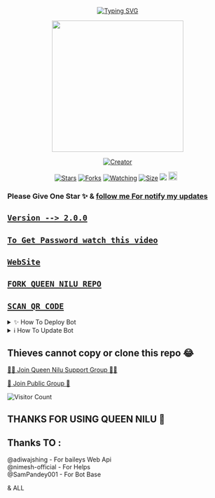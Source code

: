 <p align="center"> 
  <p align="center">
  <a href="https://git.io/typing-svg"><img src="https://readme-typing-svg.demolab.com?font=Bungee+Shade&size=25&pause=1000&background=FF000000&width=435&lines=Queen+Nilu+Md+;Created+By+Janiya" alt="Typing SVG" /></a>
</p>
 
<p align="center"> 
<img src="https://i.ibb.co/12N6NwJ/Whats-App-Image-2023-05-16-at-20-44-55.jpg" width="300" height="300"/>
</p>

<p align="center">
<a href="#"><img title="Creator" src="https://img.shields.io/badge/Creator-Janiya-blue.svg?style=for-the-badge&logo=github"></a>
</p>
<p align="center">
<a href="https://github.com/Janithsadanuwan/Queen-Nilu-Md/stargazers/"><img title="Stars" src="https://img.shields.io/github/stars/Janithsadanuwan/Queen-Nilu-Md?color=white&style=flat-square"></a>
<a href="https://github.com/Janithsadanuwan/Queen-Nilu-Md/network/members"><img title="Forks" src="https://img.shields.io/github/forks/Janithsadanuwan/Queen-Nilu-Md?color=yellow&style=flat-square"></a>
<a href="https://github.com/Janithsadanuwan/Queen-Nilu-Md/watchers"><img title="Watching" src="https://img.shields.io/github/watchers/Janithsadanuwan/Queen-Nilu-Md?label=Watchers&color=red&style=flat-square"></a>
<a href="https://github.com/Janithsadanuwan/Queen-Nilu-Md/"><img title="Size" src="https://img.shields.io/github/repo-size/AlipBot/Api-Alpis?style=flat-square&color=darkred"></a>
<a href="https://hits.seeyoufarm.com"><img src="https://hits.seeyoufarm.com/api/count/incr/badge.svg?url=https://github.com/Janithsadanuwan/Queen-Nilu-Md/%2Fhit-counter&count_bg=%2379C83D&title_bg=%23555555&icon=probot.svg&icon_color=%2304FF00&title=hits&edge_flat=false"/></a>
<a href="https://github.com/Janithsadanuwan/Queen-Nilu-Md/graphs/commit-activity"><img height="20" src="https://img.shields.io/badge/Maintained-No-red.svg"></a>&nbsp;&nbsp;
</p> 

### Please Give One Star ✨ & [follow  me For notify my updates](https://github.com/Janithsadanuwan)

## [`Version --> 2.0.0`](https://www.janithsadanuwan.tech/QueenNilu)

## [`To Get Password watch this video`]()

## [`WebSite`](https://www.janithsadanuwan.tech/QueenNilu)


## [`FORK QUEEN NILU REPO`](https://github.com/Janithsadanuwan/Queen-Nilu-Md/fork)

## [`SCAN QR CODE`](https://replit.com/@Janithsadanuwan/Queen-Nilu-MD)

<details>
<summary>✨ How To Deploy Bot </summary>
<p>

 

  if there any error please infrom it support group ✨
# 

[`Deploy on Railway`](https://railway.app?referralCode=FnnJ_C)

[`Deploy on Koyeb`](https://app.koyeb.com/)

[`Deploy on Mogenius`](https://studio.mogenius.com/)

[`Deploy on Heroku`](https://heroku.com/deploy?template=)

[`Deploy on uffizzi`](https://www.uffizzi.com/)

[`Deploy on Replit`](https://replit.com/github/Janithsadanuwan/Queen-Nilu-Md)


## 𝗛𝗘𝗥𝗢𝗞𝗨 𝗧𝗘𝗠𝗣𝗟𝗔𝗧𝗘 𝗟𝗜𝗡𝗞
       
          https://heroku.com/deploy?template=https://github.com/Janithsadanuwan/QUEEN-NILU-MD


## [`WATCH YOUTUBE VIDEO`](https://youtu.be/4jnKUto3i3c)

+ DEPLOY STEPS
# 
1. Fork This Repository 
2. Update [config.js](https://github.com/Janithsadanuwan/QUEEN-NILU-MD/blob/main/config.js)
3. Update SESSION_ID 
4. Make acount on railway , heroku , mogenius or koyeb 
5. Connect Your Repository to your web host site
6. [ Watch Video](https://youtu.be/4jnKUto3i3c)
# 

 ## RAILWAY & KOYEB USERS :

01. Visit to your GitHub and open your Queen Nilu fork repo.
02. Under the green colour button as "Code" you will see "Sync fork" button. Click it.
03. Then, you will see green colour button as "Update branch". Click it.
04. Now, automatically bot will update.

  LOCAL OR VPS USERS :  
01. Visit to your GitHub and open your Queen Nilu fork repo.
02. Under the green colour button as "Code" you will see "Sync fork" button. Click it.
03. Then, you will see green colour button as "Update branch". Click it.
04. Open command prompt and command git clone your_fork_url
05. And it will update your files. Now, command cd QueenNilu && npm run pm-restart
   
   

01. Visit to your GitHub and open your Queen  Nilu fork repo.
02. Under the green colour button as "Code" you will see "Sync fork" button. Click it.
03. Then, you will see green colour button as "Update branch". Click it.
04. Connect to VPS and command git clone your_fork_url
05. And it will update your files. Now, command cd QueenNilu && npm run pm-restart
# 
# 

###  DEPLY ON TERMUX 
 ```   
apt update
apt upgrade
pkg update && pkg upgrade
pkg install bash
pkg install libwebp
pkg install git -y
pkg install nodejs -y 
pkg install ffmpeg -y 
pkg install wget
pkg install imagemagick -y
git clone https://github.com/Janithsadanuwan/Queen-Nilu-Md
cd Queen-Nilu-Md
npm install
npm start
```
</details>

<details>
<summary>ℹ️ How To Update Bot </summary>
<p>

# How to Update Bot 

<p align="left">
<img src="https://telegra.ph/file/6af1182fb6bf4b3a43e1d.jpg"/>
</p>
</details>

## Thieves cannot copy or clone this repo 😂

[🧑‍💻 Join Queen Nilu Support Group 🧑‍💻](https://t.me/QueenNilu)

[💃 Join Public Group 💃](https://chat.whatsapp.com/)

![Visitor Count](https://profile-counter.glitch.me/DarkMakerofc/count.svg)

## THANKS FOR USING QUEEN NILU 💃

## Thanks TO :
@adiwajshing - For baileys Web Api <br>
@nimesh-official - For Helps <br>
@SamPandey001 - For Bot Base <br>

& ALL

